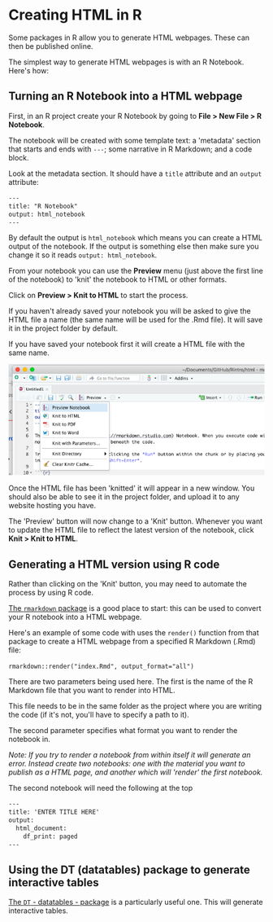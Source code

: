 # Creating HTML in R

Some packages in R allow you to generate HTML webpages. These can then be published online.

The simplest way to generate HTML webpages is with an R Notebook. Here's how:

## Turning an R Notebook into a HTML webpage

First, in an R project create your R Notebook by going to **File > New File > R Notebook**. 

The notebook will be created with some template text: a 'metadata' section that starts and ends with `---`; some narrative in R Markdown; and a code block.

Look at the metadata section. It should have a `title` attribute and an `output` attribute:

```
---
title: "R Notebook"
output: html_notebook
---
```

By default the output is `html_notebook` which means you can create a HTML output of the notebook. If the output is something else then make sure you change it so it reads `output: html_notebook`.

From your notebook you can use the **Preview** menu (just above the first line of the notebook) to 'knit' the notebook to HTML or other formats. 

Click on **Preview > Knit to HTML** to start the process.

If you haven't already saved your notebook you will be asked to give the HTML file a name (the same name will be used for the .Rmd file). It will save it in the project folder by default.

If you have saved your notebook first it will create a HTML file with the same name.

![](images/knithtml.png)

Once the HTML file has been 'knitted' it will appear in a new window. You should also be able to see it in the project folder, and upload it to any website hosting you have.

The 'Preview' button will now change to a 'Knit' button. Whenever you want to update the HTML file to reflect the latest version of the notebook, click **Knit > Knit to HTML**.

## Generating a HTML version using R code

Rather than clicking on the 'Knit' button, you may need to automate the process by using R code. 

[The `rmarkdown` package](https://rmarkdown.rstudio.com/docs/) is a good place to start: this can be used to convert your R notebook into a HTML webpage. 

Here's an example of some code with uses the `render()` function from that package to create a HTML webpage from a specified R Markdown (.Rmd) file:

`rmarkdown::render("index.Rmd", output_format="all")`

There are two parameters being used here. The first is the name of the R Markdown file that you want to render into HTML. 

This file needs to be in the same folder as the project where you are writing the code (if it's not, you'll have to specify a path to it).

The second parameter specifies what format you want to render the notebook in. 

*Note: If you try to render a notebook from within itself it will generate an error. Instead create two notebooks: one with the material you want to publish as a HTML page, and another which will 'render' the first notebook.*

The second notebook will need the following at the top

```
---
title: 'ENTER TITLE HERE'
output:
  html_document:
    df_print: paged
---
```


## Using the DT (datatables) package to generate interactive tables

[The `DT` - datatables - package](https://rstudio.github.io/DT/) is a particularly useful one. This will generate interactive tables.
